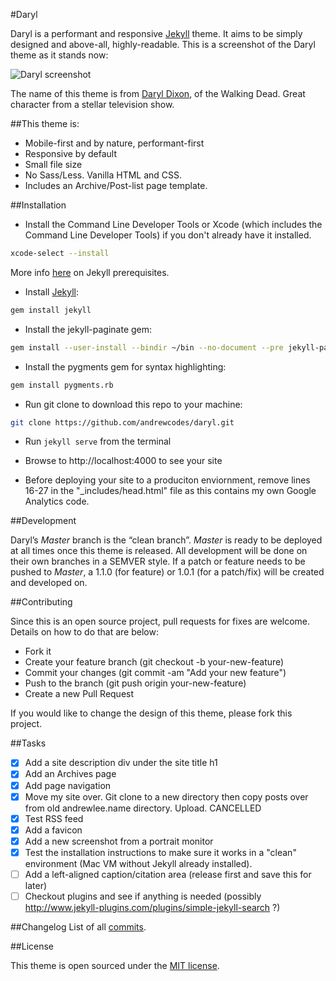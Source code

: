 #Daryl

Daryl is a performant and responsive [Jekyll](http://jekyllrb.com) theme. It aims to be simply designed and above-all, highly-readable. This is a screenshot of the Daryl theme as it stands now:

![Daryl screenshot](https://raw.githubusercontent.com/andrewcodes/daryl/master/daryl-screenshot.png)

The name of this theme is from [Daryl Dixon](http://walkingdead.wikia.com/wiki/Daryl_Dixon_(TV_Series)), of the Walking Dead. Great character from a stellar television show.

##This theme is:

- Mobile-first and by nature, performant-first
- Responsive by default
- Small file size
- No Sass/Less. Vanilla HTML and CSS.
- Includes an Archive/Post-list page template.

##Installation

* Install the Command Line Developer Tools or Xcode (which includes the Command Line Developer Tools) if you don't already have it installed.
```bash
xcode-select --install
```
More info [here](http://jekyllrb.com/docs/installation/) on Jekyll prerequisites.

* Install [Jekyll](http://jekyllrb.com):
```bash
gem install jekyll
```

* Install the jekyll-paginate gem:
```bash
gem install --user-install --bindir ~/bin --no-document --pre jekyll-paginate
```

* Install the pygments gem for syntax highlighting:
```bash
gem install pygments.rb
```

* Run git clone to download this repo to your machine:
```bash
git clone https://github.com/andrewcodes/daryl.git
```

* Run ```jekyll serve``` from the terminal

* Browse to http://localhost:4000 to see your site

* Before deploying your site to a produciton enviornment, remove lines 16-27 in the "_includes/head.html" file as this contains my own Google Analytics code.

##Development

Daryl’s *Master* branch is the “clean branch”. *Master* is ready to be deployed at all times once this theme is released. All development will be done on their own branches in a SEMVER style. If a patch or feature needs to be pushed to _Master_, a 1.1.0 (for feature) or 1.0.1 (for a patch/fix) will be created and developed on.

##Contributing

Since this is an open source project, pull requests for fixes are welcome. Details on how to do that are below:

- Fork it
- Create your feature branch (git checkout -b your-new-feature)
- Commit your changes (git commit -am "Add your new feature")
- Push to the branch (git push origin your-new-feature)
- Create a new Pull Request

If you would like to change the design of this theme, please fork this project.

##Tasks

- [X] Add a site description div under the site title h1
- [X] Add an Archives page
- [X] Add page navigation
- [X] Move my site over. Git clone to a new directory then copy posts over from old andrewlee.name directory. Upload. CANCELLED
- [X] Test RSS feed
- [X] Add a favicon
- [X] Add a new screenshot from a portrait monitor
- [x] Test the installation instructions to make sure it works in a "clean" environment (Mac VM without Jekyll already installed).
- [ ] Add a left-aligned caption/citation area (release first and save this for later)
- [ ] Checkout plugins and see if anything is needed (possibly http://www.jekyll-plugins.com/plugins/simple-jekyll-search ?)

##Changelog
List of all [commits](https://github.com/andrewcodes/daryl/commits/master).

##License

This theme is open sourced under the [MIT license](https://github.com/andrewcodes/daryl/blob/gh-pages/LICENSE).
